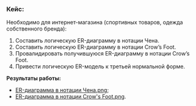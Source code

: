 ### **Кейс:** 
Необходимо для интернет-магазина (спортивных товаров, одежда собственного бренда):
1. Составить логическую ER-диаграмму в нотации Чена.
2. Составить логическую ER-диаграмму в нотации Crow’s Foot.
3. Провалидировать получившуюся ER-диаграмму в нотации Crow’s Foot.
4. Привести логическую ER-модель к третьей нормальной форме.

**Результаты работы:** 
- [ER-диаграмма в нотации Чена.png](https://github.com/TatianaMarutko/Portfolio/blob/main/YandexPracticum/ER-%D0%B4%D0%B8%D0%B0%D0%B3%D1%80%D0%B0%D0%BC%D0%BC%D1%8B/ER-%D0%B4%D0%B8%D0%B0%D0%B3%D1%80%D0%B0%D0%BC%D0%BC%D0%B0%20%D0%B2%20%D0%BD%D0%BE%D1%82%D0%B0%D1%86%D0%B8%D0%B8%20%D0%A7%D0%B5%D0%BD%D0%B0.png);
- [ER-диаграмма в нотации Crow's Foot.png](https://github.com/TatianaMarutko/Portfolio/blob/main/YandexPracticum/ER-%D0%B4%D0%B8%D0%B0%D0%B3%D1%80%D0%B0%D0%BC%D0%BC%D1%8B/ER-%D0%B4%D0%B8%D0%B0%D0%B3%D1%80%D0%B0%D0%BC%D0%BC%D0%B0%20%D0%B2%20%D0%BD%D0%BE%D1%82%D0%B0%D1%86%D0%B8%D0%B8%20Crow's%20Foot.png).
